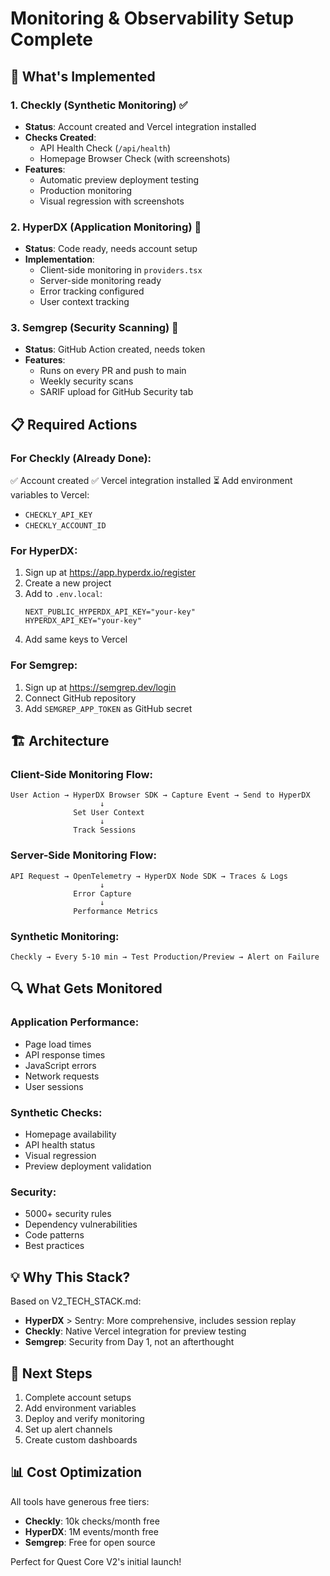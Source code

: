 # Monitoring & Observability Setup Complete

## 🎯 What's Implemented

### 1. **Checkly** (Synthetic Monitoring) ✅

- **Status**: Account created and Vercel integration installed
- **Checks Created**:
  - API Health Check (`/api/health`)
  - Homepage Browser Check (with screenshots)
- **Features**:
  - Automatic preview deployment testing
  - Production monitoring
  - Visual regression with screenshots

### 2. **HyperDX** (Application Monitoring) 🔧

- **Status**: Code ready, needs account setup
- **Implementation**:
  - Client-side monitoring in `providers.tsx`
  - Server-side monitoring ready
  - Error tracking configured
  - User context tracking

### 3. **Semgrep** (Security Scanning) 🔧

- **Status**: GitHub Action created, needs token
- **Features**:
  - Runs on every PR and push to main
  - Weekly security scans
  - SARIF upload for GitHub Security tab

## 📋 Required Actions

### For Checkly (Already Done):

✅ Account created
✅ Vercel integration installed
⏳ Add environment variables to Vercel:

- `CHECKLY_API_KEY`
- `CHECKLY_ACCOUNT_ID`

### For HyperDX:

1. Sign up at https://app.hyperdx.io/register
2. Create a new project
3. Add to `.env.local`:
   ```
   NEXT_PUBLIC_HYPERDX_API_KEY="your-key"
   HYPERDX_API_KEY="your-key"
   ```
4. Add same keys to Vercel

### For Semgrep:

1. Sign up at https://semgrep.dev/login
2. Connect GitHub repository
3. Add `SEMGREP_APP_TOKEN` as GitHub secret

## 🏗️ Architecture

### Client-Side Monitoring Flow:

```
User Action → HyperDX Browser SDK → Capture Event → Send to HyperDX
                    ↓
              Set User Context
                    ↓
              Track Sessions
```

### Server-Side Monitoring Flow:

```
API Request → OpenTelemetry → HyperDX Node SDK → Traces & Logs
                    ↓
              Error Capture
                    ↓
              Performance Metrics
```

### Synthetic Monitoring:

```
Checkly → Every 5-10 min → Test Production/Preview → Alert on Failure
```

## 🔍 What Gets Monitored

### Application Performance:

- Page load times
- API response times
- JavaScript errors
- Network requests
- User sessions

### Synthetic Checks:

- Homepage availability
- API health status
- Visual regression
- Preview deployment validation

### Security:

- 5000+ security rules
- Dependency vulnerabilities
- Code patterns
- Best practices

## 💡 Why This Stack?

Based on V2_TECH_STACK.md:

- **HyperDX** > Sentry: More comprehensive, includes session replay
- **Checkly**: Native Vercel integration for preview testing
- **Semgrep**: Security from Day 1, not an afterthought

## 🚀 Next Steps

1. Complete account setups
2. Add environment variables
3. Deploy and verify monitoring
4. Set up alert channels
5. Create custom dashboards

## 📊 Cost Optimization

All tools have generous free tiers:

- **Checkly**: 10k checks/month free
- **HyperDX**: 1M events/month free
- **Semgrep**: Free for open source

Perfect for Quest Core V2's initial launch!

